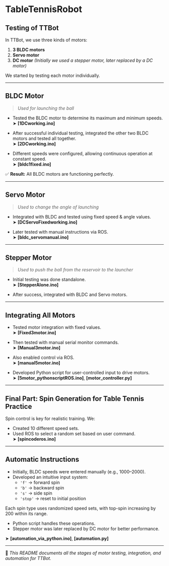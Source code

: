 # **TableTennisRobot**

## **Testing of TTBot**

In TTBot, we use three kinds of motors:
1. **3 BLDC motors**
2. **Servo motor**
3. **DC motor** *(Initially we used a stepper motor, later replaced by a DC motor)*

We started by testing each motor individually.

---

## **BLDC Motor**
> *Used for launching the ball*

- Tested the BLDC motor to determine its maximum and minimum speeds.  
  ➤ **[1DCworking.ino]**

- After successful individual testing, integrated the other two BLDC motors and tested all together.  
  ➤ **[2DCworking.ino]**

- Different speeds were configured, allowing continuous operation at constant speed.  
  ➤ **[bldc1fixed.ino]**

✅ **Result:** All BLDC motors are functioning perfectly.

---

## **Servo Motor**
> *Used to change the angle of launching*

- Integrated with BLDC and tested using fixed speed & angle values.  
  ➤ **[DCServoFixedworking.ino]**

- Later tested with manual instructions via ROS.  
  ➤ **[bldc_servomanual.ino]**

---

## **Stepper Motor**
> *Used to push the ball from the reservoir to the launcher*

- Initial testing was done standalone.  
  ➤ **[StepperAlone.ino]**

- After success, integrated with BLDC and Servo motors.

---

## **Integrating All Motors**

- Tested motor integration with fixed values.  
  ➤ **[Fixed3motor.ino]**

- Then tested with manual serial monitor commands.  
  ➤ **[Manual3motor.ino]**

- Also enabled control via ROS.  
  ➤ **[manual5motor.ino]**

- Developed Python script for user-controlled input to drive motors.  
  ➤ **[5motor_pythonscriptROS.ino]**, **[motor_controller.py]**

---

## **Final Part: Spin Generation for Table Tennis Practice**

Spin control is key for realistic training. We:

- Created 10 different speed sets.
- Used ROS to select a random set based on user command.  
  ➤ **[spincoderos.ino]**

---

## **Automatic Instructions**

- Initially, BLDC speeds were entered manually (e.g., 1000–2000).
- Developed an intuitive input system:
  - `'f'` → forward spin
  - `'b'` → backward spin
  - `'s'` → side spin
  - `'stop'` → reset to initial position

Each spin type uses randomized speed sets, with top-spin increasing by 200 within its range.

- Python script handles these operations.
- Stepper motor was later replaced by DC motor for better performance.

➤ **[automation_via_python.ino]**, **[automation.py]**

---

📁 *This README documents all the stages of motor testing, integration, and automation for TTBot.*
